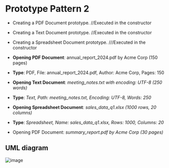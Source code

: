 # Prototype Pattern 2

* Creating a PDF Document prototype. //Executed in the constructor
* Creating a Text Document prototype. //Executed in the constructor
* Creating a Spreadsheet Document prototype. ///Executed in the constructor

* **Opening PDF Document**: annual_report_2024.pdf by Acme Corp (150 pages)
* **Type**: PDF, File: annual_report_2024.pdf, Author: Acme Corp, Pages: 150

* **Opening Text Document**: *meeting_notes.txt with encoding: UTF-8 (250 words)*
* **Type**: *Text, Path: meeting_notes.txt, Encoding: UTF-8, Words: 250*

* **Opening Spreadsheet Document**: *sales_data_q1.xlsx (1000 rows, 20 columns)*
* **Type**: *Spreadsheet, Name: sales_data_q1.xlsx, Rows: 1000, Columns: 20*

* Opening PDF Document: *summary_report.pdf by Acme Corp (30 pages)*

## UML diagram
![image](https://github.com/user-attachments/assets/74dd6904-7969-4532-82e9-4f0b1d16a984)



